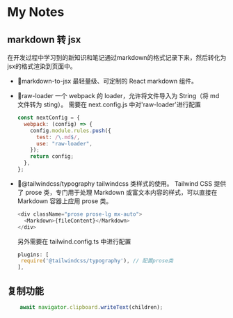 # My Notes

## markdown 转 jsx

在开发过程中学习到的新知识和笔记通过markdown的格式记录下来，然后转化为jsx的格式渲染到页面中。

- 🍉markdown-to-jsx
  最轻量级、可定制的 React markdown 组件。

- 🍓raw-loader
  一个 webpack 的 loader，允许将文件导入为 String（将 md 文件转为 sting）。
  需要在 next.config.js 中对'raw-loader'进行配置

  ```js
  const nextConfig = {
    webpack: (config) => {
      config.module.rules.push({
        test: /\.md$/,
        use: "raw-loader",
      });
      return config;
    },
  };
  ```

- 🍎@tailwindcss/typography
  tailwindcss 类样式的使用。
  Tailwind CSS 提供了 prose 类，专门用于处理 Markdown 或富文本内容的样式，可以直接在 Markdown 容器上应用 prose 类。

  ```javascript
  <div className="prose prose-lg mx-auto">
    <Markdown>{fileContent}</Markdown>
  </div>
  ```

  另外需要在 tailwind.config.ts 中进行配置

  ```javascript
  plugins: [
   require('@tailwindcss/typography'), // 配置prose类
  ],
  ```

## 复制功能
  ```js
      await navigator.clipboard.writeText(children);
  ```

